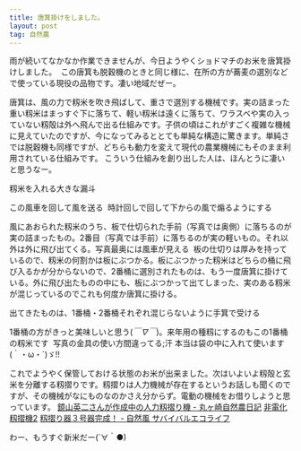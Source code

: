 ```yaml
---
title: 唐箕掛けをしました。
layout: post
tag: 自然農
---
```



雨が続いてなかなか作業できませんが、今日ようやくショドマチのお米を唐箕掛けしました。
<img src="https://kobapan.com/f/6348255105_70fca6bacd.jpg" alt=""/>
この唐箕も脱穀機のときと同じ様に、在所の方が蕎麦の選別などで使っている現役の品物です。凄い地域だぜー。


唐箕は、風の力で籾米を吹き飛ばして、重さで選別する機械です。実の詰まった重い籾米はまっすぐ下に落ちて、軽い籾米は遠くに落ちて、ワラスベや実の入っていない籾殻は外へ飛んで出る仕組みです。子供の頃はこれがすごく複雑な機械に見えていたのですが、今になってみるととても単純な構造に驚きます。単純さでは脱穀機も同様ですが、どちらも動力を変えて現代の農業機械にもそのまま利用されている仕組みです。
こういう仕組みを創り出した人は、ほんとうに凄いと思うなー。


籾米を入れる大きな漏斗
<img src="https://kobapan.com/f/6348254451_d0751397db.jpg" alt=""/>


この風車を回して風を送る
<img src="https://kobapan.com/f/6348255249_3cc506dafc.jpg" alt=""/>
時計回しで回して下からの風で煽るようにする


風にあおられた籾米のうち、板で仕切られた手前（写真では奥側）に落ちるのが実の詰まったもの。2番目（写真では手前）に落ちるのが実の軽いもの。それ以外は外に飛び出てくる。写真最奥には風車が見える
<img src="https://kobapan.com/f/6348254885_6b990946f1.jpg" alt=""/>
板の仕切りは厚みを持っているので、籾米の何割かは板にぶつかる。板にぶつかった籾米はどちらの桶に飛び入るかが分からないので、2番桶に選別されたものは、もう一度唐箕に掛けている。外に飛び出たものの中にも、板にぶつかって出てしまった、実のある籾米が混じっているのでこれも何度か唐箕に掛ける。


出てきたものは、1番桶・2番桶それぞれ混じらないように手箕で受ける
<img src="https://kobapan.com/f/6349004678_b8fec8bae4.jpg" alt=""/>


1番桶の方がきっと美味しいと思う(*￣∇￣*)。来年用の種籾にするのもこの1番桶の籾米です
<img src="https://kobapan.com/f/6348253387_ae391834db.jpg" alt=""/>
写真の金具の使い方間違ってる;汗
本当は袋の中に入れて使います(｀・ω・´)ゞ!!



これでようやく保管しておける状態のお米が出来ました。次はいよいよ籾殻と玄米を分離する籾摺りです。籾摺りは人力機械が存在するというお話しも聞くのですが、その機械がなにものなのかさえ分からず。電動の機械をお借りしようと思っています。
<a href="http://plaza.rakuten.co.jp/marugasakinikki/diary/200611260000/" target="_blank">鏡山英二さんが作成中の人力籾摺り機 - 丸ヶ崎自然農日記</a>
<a href="http://www.hidenka.net/hidenkaseihin/momisuriki/index2.htm" target="_blank" title="非電化籾摺機2">非電化籾摺機2</a>
<a href="http://shizenfu.blog22.fc2.com/blog-entry-396.html" target="_blank">籾摺り器３号器完成！ - 自然風 サバイバルエコライフ</a>

わー、もうすぐ新米だー(´∀｀●)



